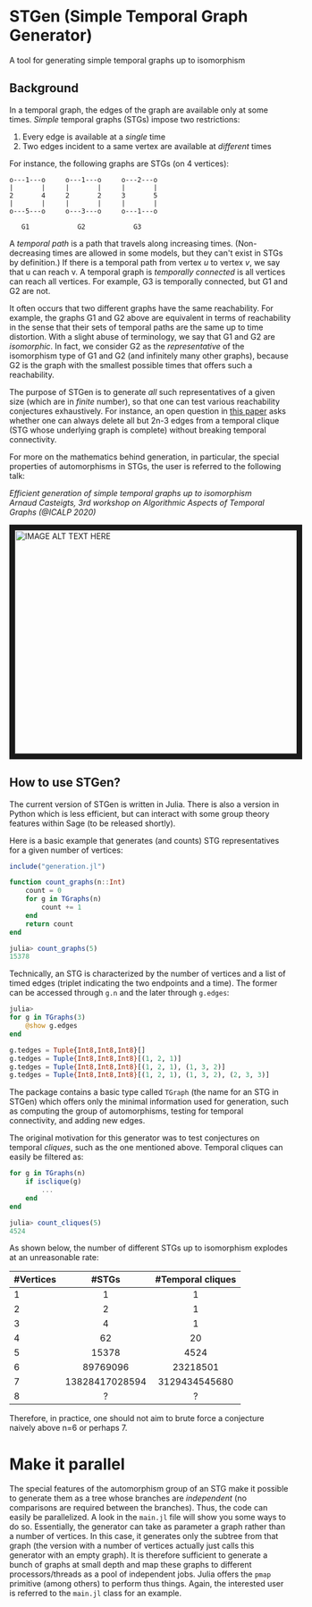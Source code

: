 # STGen (Simple Temporal Graph Generator)
A tool for generating simple temporal graphs up to isomorphism

## Background
In a temporal graph, the edges of the graph are available only at some times.
*Simple* temporal graphs (STGs) impose two restrictions:

1. Every edge is available at a *single* time
2. Two edges incident to a same vertex are available at *different* times

For instance, the following graphs are STGs (on 4 vertices):

```
o---1---o     o---1---o     o---2---o
|       |     |       |     |       |
2       4     2       2     3       5
|       |     |       |     |       |
o---5---o     o---3---o     o---1---o

   G1            G2            G3
```

A *temporal path* is a path that travels along increasing times.
(Non-decreasing times are allowed in some models, but they can't exist in STGs
by definition.)
If there is a temporal path from vertex *u* to vertex *v*, we say that u can reach v. A temporal graph is *temporally connected* is all vertices can reach
all vertices. For example, G3 is temporally connected, but G1 and G2 are not.

It often occurs that two different graphs have the same reachability.
For example, the graphs G1 and G2 above are equivalent in terms of reachability in the sense that their sets of temporal paths are the same up to time distortion. With a slight abuse of terminology, we say that G1 and G2 are *isomorphic*. In fact, we consider G2 as the *representative* of the isomorphism type of G1 and G2 (and infinitely many other graphs), because G2 is the graph with the smallest possible times that offers such a reachability.

The purpose of STGen is to generate *all* such representatives of a given size (which are in *finite* number), so that one can test various reachability conjectures exhaustively. For instance, an open question in [this paper]() asks whether one can always delete all but 2n-3 edges from a temporal clique (STG whose underlying graph is complete) without breaking temporal connectivity.

For more on the mathematics behind generation, in particular, the special properties of automorphisms in STGs, the user is referred to the following talk:

*Efficient generation of simple temporal graphs up to isomorphism*  
*Arnaud Casteigts, 3rd workshop on Algorithmic Aspects of Temporal Graphs (@ICALP 2020)*

<a href="http://www.youtube.com/watch?feature=player_embedded&v=pgRBl--JJVc" target="_blank"><img src="http://img.youtube.com/vi/pgRBl--JJVc/0.jpg"
alt="IMAGE ALT TEXT HERE" width="600" height="400" border="10" /></a>


## How to use STGen?

The current version of STGen is written in Julia. There is also a version in Python which is less efficient, but can interact with some group theory features within Sage (to be released shortly).

Here is a basic example that generates (and counts) STG representatives for a given number of vertices:

```Julia
include("generation.jl")

function count_graphs(n::Int)
    count = 0
    for g in TGraphs(n)
        count += 1
    end
    return count
end

julia> count_graphs(5)
15378
```

Technically, an STG is characterized by the number of vertices and a list of timed edges (triplet indicating the two endpoints and a time). The former can be accessed through `g.n` and the later through `g.edges`:

```Julia
julia>
for g in TGraphs(3)
	@show g.edges
end

g.tedges = Tuple{Int8,Int8,Int8}[]
g.tedges = Tuple{Int8,Int8,Int8}[(1, 2, 1)]
g.tedges = Tuple{Int8,Int8,Int8}[(1, 2, 1), (1, 3, 2)]
g.tedges = Tuple{Int8,Int8,Int8}[(1, 2, 1), (1, 3, 2), (2, 3, 3)]
```

The package contains a basic type called `TGraph` (the name for an STG in STGen) which offers only the minimal information used for generation, such as computing the group of automorphisms, testing for temporal connectivity, and adding new edges.

The original motivation for this generator was to test conjectures on temporal *cliques*, such as the one mentioned above. Temporal cliques can easily be filtered as:

```Julia
for g in TGraphs(n)
    if isclique(g)
		...
	end
end

julia> count_cliques(5)
4524
```

As shown below, the number of different STGs up to isomorphism explodes at an unreasonable rate:

| #Vertices   |      #STGs      |  #Temporal cliques |
|----------|:-------------:|:------:|
| 1 |  1 | 1 |
| 2 |  2 | 1 |
| 3 |  4 | 1 |
| 4 | 62 | 20 |
| 5 | 15378 | 4524 |
| 6 | 89769096 | 23218501 |
| 7 | 13828417028594 | 3129434545680 |
| 8 | ? | ? |

Therefore, in practice, one should not aim to brute force a conjecture naively above n=6 or perhaps 7.

# Make it parallel

The special features of the automorphism group of an STG make it possible to generate them as a tree whose branches are *independent* 
(no comparisons are required between the branches). Thus, the code can easily be parallelized. 
A look in the `main.jl` file will show you some ways to do so. 
Essentially, the generator can take as parameter a graph rather than a number of vertices. 
In this case, it generates only the subtree from that graph (the version with a number of vertices actually just calls this generator with an empty graph). 
It is therefore sufficient to generate a bunch of graphs at small depth and map these graphs to different processors/threads as a pool of independent jobs. 
Julia offers the `pmap` primitive (among others) to perform thus things. 
Again, the interested user is referred to the `main.jl` class for an example.

